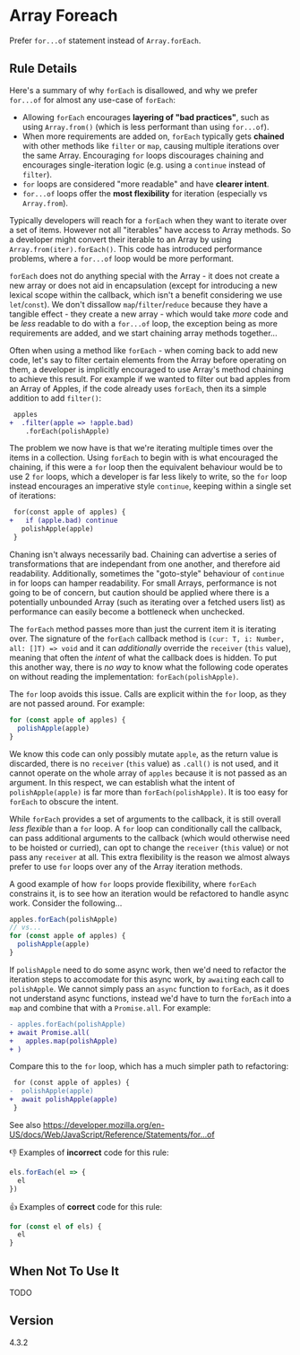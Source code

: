 # Array Foreach

Prefer `for...of` statement instead of `Array.forEach`.

## Rule Details

Here's a summary of why `forEach` is disallowed, and why we prefer `for...of` for almost any use-case of `forEach`:

- Allowing `forEach` encourages **layering of "bad practices"**, such as using `Array.from()` (which is less performant than using `for...of`).
- When more requirements are added on, `forEach` typically gets **chained** with other methods like `filter` or `map`, causing multiple iterations over the same Array. Encouraging `for` loops discourages chaining and encourages single-iteration logic (e.g. using a `continue` instead of `filter`).
- `for` loops are considered "more readable" and have **clearer intent**.
- `for...of` loops offer the **most flexibility** for iteration (especially vs `Array.from`).

Typically developers will reach for a `forEach` when they want to iterate over a set of items. However not all "iterables" have access to Array methods. So a developer might convert their iterable to an Array by using `Array.from(iter).forEach()`. This code has introduced performance problems, where a `for...of` loop would be more performant.

`forEach` does not do anything special with the Array - it does not create a new array or does not aid in encapsulation (except for introducing a new lexical scope within the callback, which isn't a benefit considering we use `let`/`const`). We don't dissallow `map`/`filter`/`reduce` because they have a tangible effect - they create a new array - which would take _more_ code and be _less_ readable to do with a `for...of` loop, the exception being as more requirements are added, and we start chaining array methods together...

Often when using a method like `forEach` - when coming back to add new code, let's say to filter certain elements from the Array before operating on them, a developer is implicitly encouraged to use Array's method chaining to achieve this result. For example if we wanted to filter out bad apples from an Array of Apples, if the code already uses `forEach`, then its a simple addition to add `filter()`:

```diff
 apples
+  .filter(apple => !apple.bad)
    .forEach(polishApple)
```

The problem we now have is that we're iterating multiple times over the items in a collection. Using `forEach` to begin with is what encouraged the chaining, if this were a `for` loop then the equivalent behaviour would be to use 2 `for` loops, which a developer is far less likely to write, so the `for` loop instead encourages an imperative style `continue`, keeping within a single set of iterations:

```diff
 for(const apple of apples) {
+   if (apple.bad) continue
   polishApple(apple)
 }
```

Chaning isn't always necessarily bad. Chaining can advertise a series of transformations that are independant from one another, and therefore aid readability. Additionally, sometimes the "goto-style" behaviour of `continue` in for loops can hamper readability. For small Arrays, performance is not going to be of concern, but caution should be applied where there is a potentially unbounded Array (such as iterating over a fetched users list) as performance can easily become a bottleneck when unchecked.

The `forEach` method passes more than just the current item it is iterating over. The signature of the `forEach` callback method is `(cur: T, i: Number, all: []T) => void` and it can _additionally_ override the `receiver` (`this` value), meaning that often the _intent_ of what the callback does is hidden. To put this another way, there is _no way_ to know what the following code operates on without reading the implementation: `forEach(polishApple)`.

The `for` loop avoids this issue. Calls are explicit within the `for` loop, as they are not passed around. For example:

```js
for (const apple of apples) {
  polishApple(apple)
}
```

We know this code can only possibly mutate `apple`, as the return value is discarded, there is no `receiver` (`this` value) as `.call()` is not used, and it cannot operate on the whole array of `apples` because it is not passed as an argument. In this respect, we can establish what the intent of `polishApple(apple)` is far more than `forEach(polishApple)`. It is too easy for `forEach` to obscure the intent.

While `forEach` provides a set of arguments to the callback, it is still overall _less flexible_ than a `for` loop. A `for` loop can conditionally call the callback, can pass additional arguments to the callback (which would otherwise need to be hoisted or curried), can opt to change the `receiver` (`this` value) or not pass any `receiver` at all. This extra flexibility is the reason we almost always prefer to use `for` loops over any of the Array iteration methods.

A good example of how `for` loops provide flexibility, where `forEach` constrains it, is to see how an iteration would be refactored to handle async work. Consider the following...

```js
apples.forEach(polishApple)
// vs...
for (const apple of apples) {
  polishApple(apple)
}
```

If `polishApple` need to do some async work, then we'd need to refactor the iteration steps to accomodate for this async work, by `await`ing each call to `polishApple`. We cannot simply pass an `async` function to `forEach`, as it does not understand async functions, instead we'd have to turn the `forEach` into a `map` and combine that with a `Promise.all`. For example:

```diff
- apples.forEach(polishApple)
+ await Promise.all(
+   apples.map(polishApple)
+ )
```

Compare this to the `for` loop, which has a much simpler path to refactoring:

```diff
 for (const apple of apples) {
-  polishApple(apple)
+  await polishApple(apple)
 }
```

See also https://developer.mozilla.org/en-US/docs/Web/JavaScript/Reference/Statements/for...of

👎 Examples of **incorrect** code for this rule:

```js
els.forEach(el => {
  el
})
```

👍 Examples of **correct** code for this rule:

```js
for (const el of els) {
  el
}
```

## When Not To Use It

TODO

## Version

4.3.2
